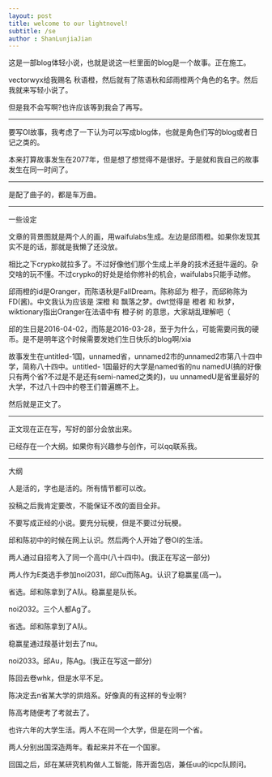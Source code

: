 ```yaml
---
layout: post
title: welcome to our lightnovel!
subtitle: /se
author : ShanLunjiaJian
---
```


这是一部blog体轻小说，也就是说这一栏里面的blog是一个故事。正在施工。

vectorwyx给我赐名 秋语橙，然后就有了陈语秋和邱雨橙两个角色的名字。然后我就来写轻小说了。

但是我不会写啊?也许应该等到我会了再写。

-----

要写OI故事，我考虑了一下认为可以写成blog体，也就是角色们写的blog或者日记之类的。

本来打算故事发生在2077年，但是想了想觉得不是很好。于是就和我自己的故事发生在同一时间了。

-----

是配了曲子的，都是车万曲。

-----

一些设定

文章的背景图就是两个人的画，用waifulabs生成。左边是邱雨橙。如果你发现其实不是的话，那就是我懒了还没放。

相比之下crypko就拉多了。不过好像他们那个生成上半身的技术还挺牛逼的。杂交啥的玩不懂。不过crypko的好处是给你修补的机会，waifulabs只能手动修。

邱雨橙的id是Oranger，而陈语秋是FallDream。陈称邱为 橙子，而邱称陈为 FD(酱)。中文我认为应该是 深橙 和 飘落之梦。dwt觉得是 橙者 和 秋梦，wiktionary指出Oranger在法语中有 橙子树 的意思，大家胡乱理解吧（

邱的生日是2016-04-02，而陈是2016-03-28，至于为什么，可能需要问我的硬币。是不是明年这个时候需要发她们生日快乐的blog啊/xia

故事发生在untitled-1国，unnamed省，unnamed2市的unnamed2市第八十四中学，简称八十四中。untitled-
1国最好的大学是named省的nu namedU(搞的好像只有两个省?不过是不是还有semi-named之类的)，uu unnamedU是省里最好的大学，不过八十四中的卷王们普遍瞧不上。

然后就是正文了。

-----

正文现在正在写，写好的部分会放出来。

已经存在一个大纲。如果你有兴趣参与创作，可以qq联系我。

-----

大纲

人是活的，字也是活的。所有情节都可以改。

投稿之后我肯定要改，不能保证不改的面目全非。

不要写成正经的小说。要充分玩梗，但是不要过分玩梗。

邱和陈初中的时候在网上认识。然后两个人开始了卷OI的生活。

两人通过自招考入了同一个高中(八十四中)。(我正在写这一部分)

两人作为E类选手参加noi2031，邱Cu而陈Ag。认识了稳赢星(高一)。

省选。邱和陈拿到了A队。稳赢星是队长。

noi2032。三个人都Ag了。

省选。邱和陈拿到了A队。

稳赢星通过羧基计划去了nu。

noi2033。邱Au，陈Ag。(我正在写这一部分)

陈回去卷whk，但是水平不足。

陈决定去n省某大学的烘焙系。好像真的有这样的专业啊?

陈高考随便考了考就去了。

也许六年的大学生活。两人不在同一个大学，但是在同一个省。

两人分别出国深造两年。看起来并不在一个国家。

回国之后，邱在某研究机构做人工智能，陈开面包店，兼任uu的icpc队顾问。
